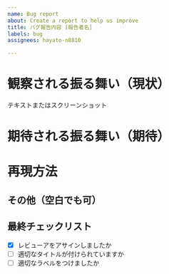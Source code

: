 ```yaml
---
name: Bug report
about: Create a report to help us improve
title: バグ報告内容 [報告者名]
labels: bug
assignees: hayato-n8810

---
```


# 観察される振る舞い（現状）
  テキストまたはスクリーンショット


# 期待される振る舞い（期待）


# 再現方法


## その他（空白でも可）


## 最終チェックリスト
- [x] レビューアをアサインしましたか
- [ ] 適切なタイトルが付けられていますか
- [ ] 適切なラベルをつけましたか